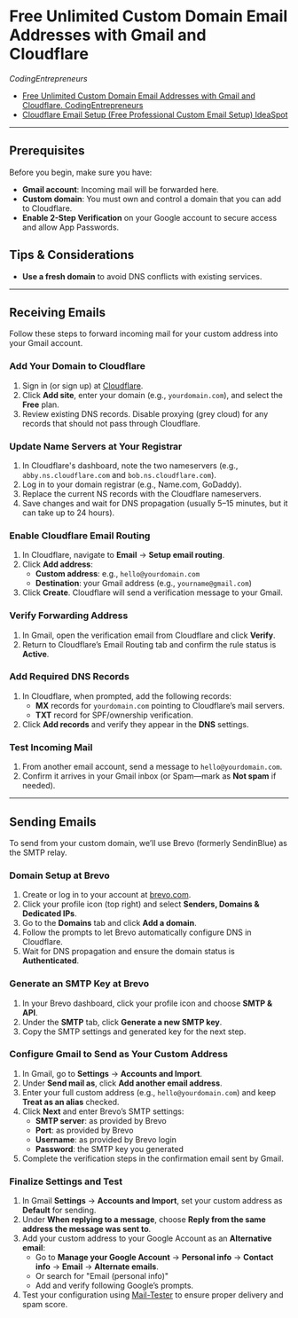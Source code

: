 # Free Unlimited Custom Domain Email Addresses with Gmail and Cloudflare

*CodingEntrepreneurs*

- [Free Unlimited Custom Domain Email Addresses with Gmail and Cloudflare. CodingEntrepreneurs](https://youtu.be/NmXWA08ly_s?si=ZiG-CttQx2GdSkAP)
- [Cloudflare Email Setup (Free Professional Custom Email Setup) IdeaSpot](https://www.youtube.com/watch?v=nNGcvz1Sc_8)

---

## Prerequisites

Before you begin, make sure you have:

* **Gmail account**: Incoming mail will be forwarded here.
* **Custom domain**: You must own and control a domain that you can add to Cloudflare.
* **Enable 2-Step Verification** on your Google account to secure access and allow App Passwords.

## Tips & Considerations

* **Use a fresh domain** to avoid DNS conflicts with existing services.

---

## Receiving Emails

Follow these steps to forward incoming mail for your custom address into your Gmail account.

### Add Your Domain to Cloudflare

1. Sign in (or sign up) at [Cloudflare](https://dash.cloudflare.com/).
2. Click **Add site**, enter your domain (e.g., `yourdomain.com`), and select the **Free** plan.
3. Review existing DNS records. Disable proxying (grey cloud) for any records that should not pass through Cloudflare.

### Update Name Servers at Your Registrar

1. In Cloudflare's dashboard, note the two nameservers (e.g., `abby.ns.cloudflare.com` and `bob.ns.cloudflare.com`).
2. Log in to your domain registrar (e.g., Name.com, GoDaddy).
3. Replace the current NS records with the Cloudflare nameservers.
4. Save changes and wait for DNS propagation (usually 5–15 minutes, but it can take up to 24 hours).

### Enable Cloudflare Email Routing

1. In Cloudflare, navigate to **Email** → **Setup email routing**.
2. Click **Add address**:
   * **Custom address**: e.g., `hello@yourdomain.com`
   * **Destination**: your Gmail address (e.g., `yourname@gmail.com`)
3. Click **Create**. Cloudflare will send a verification message to your Gmail.

### Verify Forwarding Address

1. In Gmail, open the verification email from Cloudflare and click **Verify**.
2. Return to Cloudflare’s Email Routing tab and confirm the rule status is **Active**.

### Add Required DNS Records

1. In Cloudflare, when prompted, add the following records:
   * **MX** records for `yourdomain.com` pointing to Cloudflare’s mail servers.
   * **TXT** record for SPF/ownership verification.
2. Click **Add records** and verify they appear in the **DNS** settings.

### Test Incoming Mail

1. From another email account, send a message to `hello@yourdomain.com`.
2. Confirm it arrives in your Gmail inbox (or Spam—mark as **Not spam** if needed).

---

## Sending Emails

To send from your custom domain, we’ll use Brevo (formerly SendinBlue) as the SMTP relay.

### Domain Setup at Brevo

1. Create or log in to your account at [brevo.com](https://www.brevo.com/).
2. Click your profile icon (top right) and select **Senders, Domains & Dedicated IPs**.
3. Go to the **Domains** tab and click **Add a domain**.
4. Follow the prompts to let Brevo automatically configure DNS in Cloudflare.
5. Wait for DNS propagation and ensure the domain status is **Authenticated**.

### Generate an SMTP Key at Brevo

1. In your Brevo dashboard, click your profile icon and choose **SMTP & API**.
2. Under the **SMTP** tab, click **Generate a new SMTP key**.
3. Copy the SMTP settings and generated key for the next step.

### Configure Gmail to Send as Your Custom Address

1. In Gmail, go to **Settings** → **Accounts and Import**.
2. Under **Send mail as**, click **Add another email address**.
3. Enter your full custom address (e.g., `hello@yourdomain.com`) and keep **Treat as an alias** checked.
4. Click **Next** and enter Brevo’s SMTP settings:
   * **SMTP server**: as provided by Brevo
   * **Port**: as provided by Brevo
   * **Username**: as provided by Brevo login
   * **Password**: the SMTP key you generated
5. Complete the verification steps in the confirmation email sent by Gmail.

### Finalize Settings and Test

1. In Gmail **Settings** → **Accounts and Import**, set your custom address as **Default** for sending.
2. Under **When replying to a message**, choose **Reply from the same address the message was sent to**.
3. Add your custom address to your Google Account as an **Alternative email**:
   * Go to **Manage your Google Account** → **Personal info** → **Contact info** → **Email** → **Alternate emails**.
    - Or search for "Email (personal info)"
   * Add and verify following Google’s prompts.
4. Test your configuration using [Mail-Tester](https://www.mail-tester.com/) to ensure proper delivery and spam score.
